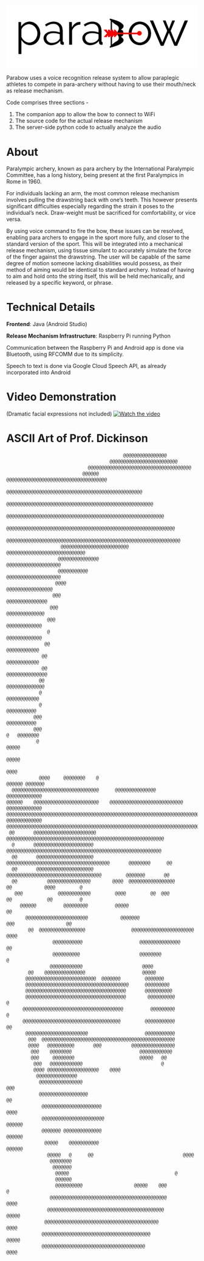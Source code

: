 ![parabow](https://github.com/jakebildy/parabow/blob/master/assets/parabow_logo.png?raw=true)

Parabow uses a voice recognition release system to allow paraplegic athletes to compete in para-archery without having to use their mouth/neck as release mechanism.

Code comprises three sections - 

1. The companion app to allow the bow to connect to WiFi
2. The source code for the actual release mechanism
3. The server-side python code to actually analyze the audio

# About
Paralympic archery, known as para archery by the International Paralympic Committee, has a long history, being present at the first Paralympics in Rome in 1960.

For individuals lacking an arm, the most common release mechanism involves pulling the drawstring back with one’s teeth. This however presents significant difficulties especially regarding the strain it poses to the individual’s neck. Draw-weight must be sacrificed for comfortability, or vice versa.

By using voice command to fire the bow, these issues can be resolved, enabling para archers to engage in the sport more fully, and closer to the standard version of the sport. This will be integrated into a mechanical release mechanism, using tissue simulant to accurately simulate the force of the finger against the drawstring. The user will be capable of the same degree of motion someone lacking disabilities would possess, as their method of aiming would be identical to standard archery. Instead of having to aim and hold onto the string itself, this will be held mechanically, and released by a specific keyword, or phrase.


# Technical Details

 **Frontend**: Java (Android Studio)
 
 **Release Mechanism Infrastructure**: Raspberry Pi running Python
 
 Communication between the Raspberry Pi and Android app is done via Bluetooth, using RFCOMM due to its simplicity.
 
 Speech to text is done via Google Cloud Speech API, as already incorporated into Android 

# Video Demonstration
(Dramatic facial expressions not included)
[![Watch the video](http://img.youtube.com/vi/qQZ-nHc6CSI/0.jpg)](https://youtu.be/qQZ-nHc6CSI)

# ASCII Art of Prof. Dickinson 
                                                                                                                                                                                                                                                                
                                                                                                                                                                                                        
                                               @@@@@@@@@@@@@@@@                                         
                                          @@@@@@@@@@@@@@@@@@@@@@@@@                                   
                                  @@@@@@@@@@@@@@@@@@@@@@@@@@@@@@@@@@@@@@                              
                                @@@@@@  @@@@@@@@@@@@@@@@@@@@@@@@@@@@@@@@@@@@@                         
                              @@@@@@@@@@@@@@@@@@@@@@@@@@@@@@@@@@@@@@@@@@@@@@@@@@                      
                             @@@@@@@@@@@@@@@@@@@@@@@@@@@@@@@@@@@@@@@@@@@@@@@@@@@@@@                   
                            @@@@@@@@@@@@@@@@@@@@@@@@@@@@@@@@@@@@@@@@@@@@@@@@@@@@@@@@@@                
                          @@@@@@@@@@@@@@@@@@@@@@@@@@@@@@@@@@@@@@@@@@@@@@@@@@@@@@@@@@@@@@              
                         @@@@@@@@@@@@@@@@@@@@@@@@@@@@@@@@@@@@@@@@@@@@@@@@@@@@@@@@@@@@@@@@             
                        @@@@@@@@@@@@@@@@@@@@@@@@@             @@@@@@@@@@@@@@@@@@@@@@@@@@@@@           
                       @@@@@@@@@@@@@@@                                   @@@@@@@@@@@@@@@@@@@@         
                       @@@@@@@@@@@                                         @@@@@@@@@@@@@@@@@@@@       
                      @@@@                                                    @@@@@@@@@@@@@@@@@       
                     @@@                                                        @@@@@@@@@@@@@@@       
                    @@@                                                          @@@@@@@@@@@@@@       
                   @@@                                                            @@@@@@@@@@@@@       
                   @                                                              @@@@@@@@@@@@@       
                  @@                                                               @@@@@@@@@@@@       
                 @@                                                                @@@@@@@@@@@@       
                 @@                                                                 @@@@@@@@@@@@@@@   
                @@                                                                   @@@@@@@@@@@@@@   
                @                                                                      @@@@@@@@@@@@   
                @                                                                       @@@@@@@@@@@   
              @@@                                                                       @@@@@@@@@@@   
              @@@                                                                      @   @@@@@@@@   
               @                                                                              @@@@@   
                                                                                              @@@@@   
                                                                                              @@@@    
                @@@@     @@@@@@@@    @                                              @@@@@@ @@@@@@@    
      @@@@@@@@@@@@@@@@@@@@@@@@@@@@@@@@      @@@@@@@@@@@@@@@                          @@@@@@@@@@@@@    
    @@@@@@    @@@@@@@@@@@@@@@@@@@@@@@@    @@@@@@@@@@@@@@@@@@@@@@@@@@@                 @@@@@@@@@@@@@   
    @@@@@@@@@@@@@@@@@@@@@@@@@@@@@@@@@@@@@@@@@@@@@@@@@@@@@@@@@@@@@@@@@@@@@@@@@@        @@@@@@@@@@@@@   
    @@@@@@@@@@@@@@@@@@@@@@@@@@@@@@@@@@@@@@@@@@@@@@@@@@@@@@@@@@@@@@@@@@@@@@@@@@@@@@@@@@@@@@@@@@@@@@@   
     @@       @@@@@@@@@@@@@@@@@@@@@@@    @@@@@@@@@@@@@@@@@@@@@@@@@@@@@@@@@@@@@@@@@@@@@@@@@@@@@@@@@@   
      @       @@@@@@@@@@@@@@@@@@@@@@     @@@@@@@@@@@@@@@@@@@@@@@@@@@@@@@@@@@@@@@@@@@@@@@@@@@@@@@@@    
      @@       @@@@@@@@@@@@@@@@@@@@@     @@@@@@@@@@@@@@@@@@@@@@@@@@@@@@@@@@@@@@       @@@@@@@@      @@
      @@       @@@@@@@@@@@@@@@@@@@@@      @@@@@@@@@@@@@@@@@@@@@@@@@@@@@@@@@@@         @@@@@@@       @@
      @@           @@@@@@@@@@@@@@@@        @@@@  @@@@@@@@@@@@@@@@@        @@            @@@@         @
       @@@             @@@@@@@@@@@@         @@@@         @@  @@@          @@             @@          @
         @@@@@@          @@@@@@@@@          @@@@@                         @@                          
           @@@@@@@@@@@@@@@@@@@@@@@            @@@@@@@                   @@@                   @@      
            @@  @@@@@@@@@@@@@@@@@                 @@@@@@@@@@@@@@@@@@@@@@@                     @@@@    
                     @@@@@@@@@@@                     @@@@@@@@@@@@@@@                           @@     
                     @@@@@@@@@@                      @@@@@@@@                                    @    
                    @@@@@@@@@@@@                      @@@@                                            
            @@    @@@@@@@@@@@@@@@                     @@@@@                                           
           @@@@@@@@@@@@@@@@@@@@@@@@@@  @@@@@@@         @@@@@@@                                        
           @@@@@@@@@@@@@@@@@@@@@@@@@@@@@@@@@@@@@@      @@@@@@@@@                                      
           @@@@@@@@@@@@@@@@@@@@@@@@@@@@@@@@@@@@@       @@@@@@@@@@                                     
           @@@@@@@@@@@@@@@@@@@@@@@@@@@@@@@@@@@@@        @@@@@@@@@@        @                           
          @@@@@@@@@@@@@@@@@@@@@@@@@@@@@@@@@@@@@          @@@@@@@@@        @                           
          @@@@@@@@@@@@@@@@@@@@@@@@@@@@@@@@@@@@         @@@@@@@@@@@        @@                          
           @@@@@@@@@@@@@@@@@@@@@@@                     @@@@@@@@@@@                                    
            @@@  @@@@@@@@@@@@@@@@@@@@@@@@@@@@@@@@@@@@@@@@@@@@@@@@@                                    
            @@@@   @@@@@@@@@@       @@@           @@@@@@@@@@@@@@@@                                    
             @@@    @@@@@@@@                         @@@@@@@@@@@@                                     
             @@@     @@@@@@@@                        @@@@@   @@                                       
              @@@   @@@@@@@@@@@@                             @                                        
              @@@@ @@@@@@@@@@@@@@@@@@@    @@@@                                                        
               @@@@@@@@@@@@@@@                                                                        
                @@@@@@@@@@@@@@@@                                           @@@                        
                @@@@@@@@@@@@@@@@@@                                         @@                         
                 @@@@@@@@@@@@@@@@@@@@@@                                   @@@@                        
                 @@@@@@@@@@@@@@@@@@@@@@@                                @@@@@@                        
                 @@@@@@@ @@@@@@@@@@@@@@                                 @@@@@@                        
                  @@@@@    @@@@@@@@@@@                                @@@@@@                          
                   @@@@@   @      @@                                 @@@@                             
                    @@@@@@@@                                                                          
                     @@@@@@@                                                                          
                      @@@@@                                       @                                   
                      @@@@@@                                                                          
                      @@@@@@@@@@                   @@@@@    @@@                     @                 
                    @@@@@@@@@@@@@@@@@@@@@@@@@@@@@@@@@@@@@@@@@@@                     @@@@              
                   @@@@@@@@@@@@@@@@@@@@@@@@@@@@@@@@@@@@@@@@@@@                      @@@@@             
                  @@@@@@@@@@@@@@@@@@@@@@@@@@@@@@@@@@@@@@@@@@                         @@@@             
                 @@@@@@@@@@@@@@@@@@@@@@@@@@@@@@@@@@@@@@@@                            @@@@@            
                 @@@@@@@@@@@@@@@@@@@@@@@@@@@@@@@@@@@@@@                              @@@@    
